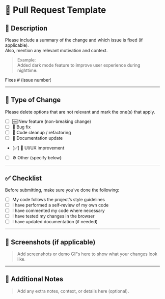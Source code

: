 # 📝 Pull Request Template

## 📌 Description
Please include a summary of the change and which issue is fixed (if applicable).  
Also, mention any relevant motivation and context.

> Example:  
> Added dark mode feature to improve user experience during nighttime.

Fixes # (issue number)

---

## 🧩 Type of Change
Please delete options that are not relevant and mark the one(s) that apply.

- [ ] 🆕 New feature (non-breaking change)
- [ ] 🐛 Bug fix
- [ ] 🧹 Code cleanup / refactoring
- [ ] 📝 Documentation update
- [✅] 🎨 UI/UX improvement
- [ ] ⚙️ Other (specify below)

---

## ✅ Checklist
Before submitting, make sure you’ve done the following:

- [ ] My code follows the project’s style guidelines  
- [ ] I have performed a self-review of my own code  
- [ ] I have commented my code where necessary  
- [ ] I have tested my changes in the browser  
- [ ] I have updated documentation (if needed)  

---

## 🧠 Screenshots (if applicable)
> Add screenshots or demo GIFs here to show what your changes look like.

---

## 💬 Additional Notes
> Add any extra notes, context, or details here (optional).
